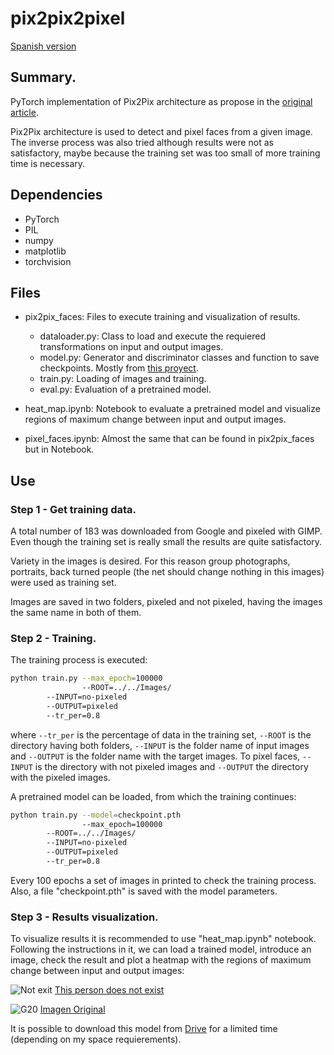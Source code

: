# pix2pix2pixel
[Spanish version](https://github.com/pablomazo/pix2pix/blob/master/README_ES.md)

## Summary.
PyTorch implementation of Pix2Pix architecture as propose in the [original article](https://arxiv.org/pdf/1611.07004.pdf).

Pix2Pix architecture is used to detect and pixel faces from a given image. The inverse process was also tried although results were not as satisfactory, maybe because the training set was too small of more training time is necessary.

## Dependencies
- PyTorch
- PIL
- numpy
- matplotlib
- torchvision

## Files
- pix2pix_faces: Files to execute training and visualization of results.
	- dataloader.py: Class to load and execute the requiered transformations on input and output images.
	- model.py: Generator and discriminator classes and function to save checkpoints. Mostly from [this proyect](https://github.com/Eiji-Kb/simple-pix2pix-pytorch/blob/master/models.py).
	- train.py: Loading of images and training.
	- eval.py: Evaluation of a pretrained model.

- heat_map.ipynb: Notebook to evaluate a pretrained model and visualize regions of maximum change between input and output images.
- pixel_faces.ipynb: Almost the same that can be found in pix2pix_faces but in Notebook.

## Use
### Step 1 - Get training data.

A total number of 183 was downloaded from Google and pixeled with GIMP. Even though the training set is really small the results are quite satisfactory.

Variety in the images is desired. For this reason group photographs, portraits, back turned people (the net should change nothing in this images) were used as training set.

Images are saved in two folders, pixeled and not pixeled, having the images the same name in both of them.

### Step 2 - Training.

The training process is executed:

```bash
python train.py --max_epoch=100000 
                --ROOT=../../Images/ 
		--INPUT=no-pixeled 
		--OUTPUT=pixeled 
		--tr_per=0.8
```

where ```--tr_per``` is the percentage of data in the training set, ```--ROOT``` is the directory having both folders, ```--INPUT``` is the folder name of input images and ```--OUTPUT``` is the folder name with the target images. To pixel faces, ```--INPUT``` is the directory with not pixeled images and ```--OUTPUT``` the directory with the pixeled images.

A pretrained model can be loaded, from which the training continues:

```bash
python train.py --model=checkpoint.pth 
                --max_epoch=100000 
		--ROOT=../../Images/ 
		--INPUT=no-pixeled 
		--OUTPUT=pixeled 
		--tr_per=0.8
```

Every 100 epochs a set of images in printed to check the training process. Also, a file "checkpoint.pth" is saved with the model parameters.


### Step 3 - Results visualization.
To visualize results it is recommended to use "heat_map.ipynb" notebook. Following the instructions in it, we can load a trained model, introduce an image, check the result and plot a heatmap with the regions of maximum change between input and output images:

![Not exit](images/not-exist.png)
[This person does not exist](https://thispersondoesnotexist.com/)

![G20](images/g20.png)
[Imagen Original](https://www.flickr.com/photos/whitehouse/48144069691)

It is possible to download this model from [Drive](https://drive.google.com/open?id=1OF-XhbLZ_YrMYwZJtpjUxiFJ_VBguhOx) for a limited time (depending on my space requierements).
